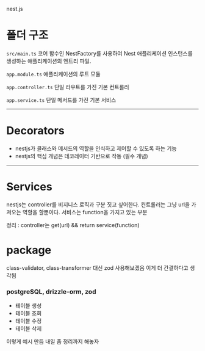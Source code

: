 nest.js

# 폴더 구조

`src/main.ts`
코어 함수인 NestFactory를 사용하여 Nest 애플리케이션 인스턴스를 생성하는 애플리케이션의 엔트리 파일.

`app.module.ts`
애플리케이션의 루트 모듈

`app.controller.ts`
단일 라우트를 가진 기본 컨트롤러

`app.service.ts`
단일 메서드를 가진 기본 서비스

---

# Decorators

- nestjs가 클래스와 메서드의 역할을 인식하고 제어할 수 있도록 하는 기능
- nestjs의 핵심 개념은 데코레이터 기반으로 작동 (필수 개념)

---

# Services

nestjs는 controller를 비지니스 로직과 구분 짓고 싶어한다.
컨트롤러는 그냥 url을 가져오는 역할을 할뿐이다.
서비스는 function을 가지고 있는 부분

정리 : controller는 get(url) && return service(function)

# package

class-validator, class-transformer 대신
zod 사용해보겠음
이게 더 간결하다고 생각됨


### postgreSQL, drizzle-orm, zod 

- 테이블 생성
- 테이블 조회
- 테이블 수정
- 테이블 삭제

이렇게 예시 만듬 
내일 좀 정리까지 해놓자 